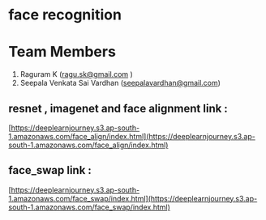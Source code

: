 # face recognition

# Team Members 

1. Raguram K (ragu.sk@gmail.com ) 
2. Seepala Venkata Sai Vardhan (seepalavardhan@gmail.com)

## resnet , imagenet and face alignment link : 

[https://deeplearnjourney.s3.ap-south-1.amazonaws.com/face_align/index.html](https://deeplearnjourney.s3.ap-south-1.amazonaws.com/face_align/index.html)

## face_swap link :

[https://deeplearnjourney.s3.ap-south-1.amazonaws.com/face_swap/index.html](https://deeplearnjourney.s3.ap-south-1.amazonaws.com/face_swap/index.html)

